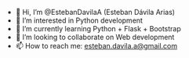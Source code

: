 - 👋 Hi, I’m @EstebanDavilaA (Esteban Dávila Arias)
- 👀 I’m interested in Python development
- 🌱 I’m currently learning Python + Flask + Bootstrap
- 💞️ I’m looking to collaborate on Web development
- 📫 How to reach me: <esteban.davila.a@gmail.com>
